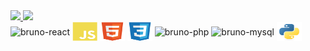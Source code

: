 <div>
  <a href="https://github.com/brunomaiadev">
    <img height="180em" src="https://github-readme-stats.vercel.app/api?username=brunomaiadev&show_icons=true&theme=dracula&include_all_commits=true&count_private=true"/>
    <img height="180em" src="https://github-readme-stats.vercel.app/api/top-langs/?username=brunomaiadev&layout=compact&langs_count=7&theme=dracula"/>
  </a>
</div>
  <div>
    <img align="center" alt="bruno-react" height="30" width="40" src="https://cdn.jsdelivr.net/gh/devicons/devicon/icons/react/react-original.svg" />
    <img align="center" alt="bruno-Js" height="30" width="40" src="https://raw.githubusercontent.com/devicons/devicon/master/icons/javascript/javascript-plain.svg">
    <img align="center" alt="bruno-html" height="30" width="40" src="https://raw.githubusercontent.com/devicons/devicon/master/icons/html5/html5-original.svg">
    <img align="center" alt="bruno-css" height="30" width="40" src="https://raw.githubusercontent.com/devicons/devicon/master/icons/css3/css3-original.svg">
    <img align="center" alt="bruno-php" height="30" width="40"src="https://cdn.jsdelivr.net/gh/devicons/devicon/icons/php/php-original.svg" />
    <img align="center" alt="bruno-mysql" height="30" width="40" src="https://cdn.jsdelivr.net/gh/devicons/devicon/icons/mysql/mysql-original.svg" />
    <img align="center" alt="bruno-Python" height="30" width="40" src="https://raw.githubusercontent.com/devicons/devicon/master/icons/python/python-original.svg">
  </div>
